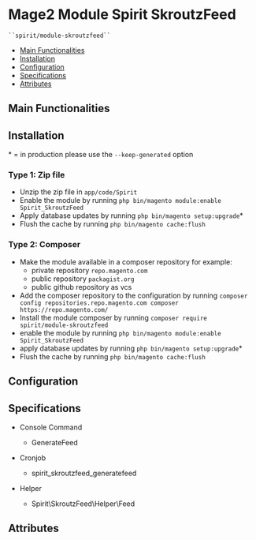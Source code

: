 # Mage2 Module Spirit SkroutzFeed

    ``spirit/module-skroutzfeed``

 - [Main Functionalities](#markdown-header-main-functionalities)
 - [Installation](#markdown-header-installation)
 - [Configuration](#markdown-header-configuration)
 - [Specifications](#markdown-header-specifications)
 - [Attributes](#markdown-header-attributes)


## Main Functionalities
 

## Installation
\* = in production please use the `--keep-generated` option

### Type 1: Zip file

 - Unzip the zip file in `app/code/Spirit`
 - Enable the module by running `php bin/magento module:enable Spirit_SkroutzFeed`
 - Apply database updates by running `php bin/magento setup:upgrade`\*
 - Flush the cache by running `php bin/magento cache:flush`

### Type 2: Composer

 - Make the module available in a composer repository for example:
    - private repository `repo.magento.com`
    - public repository `packagist.org`
    - public github repository as vcs
 - Add the composer repository to the configuration by running `composer config repositories.repo.magento.com composer https://repo.magento.com/`
 - Install the module composer by running `composer require spirit/module-skroutzfeed`
 - enable the module by running `php bin/magento module:enable Spirit_SkroutzFeed`
 - apply database updates by running `php bin/magento setup:upgrade`\*
 - Flush the cache by running `php bin/magento cache:flush`


## Configuration




## Specifications

 - Console Command
	- GenerateFeed

 - Cronjob
	- spirit_skroutzfeed_generatefeed

 - Helper
	- Spirit\SkroutzFeed\Helper\Feed


## Attributes



